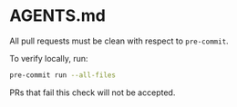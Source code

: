 # AGENTS.md

All pull requests must be clean with respect to `pre-commit`.

To verify locally, run:

```bash
pre-commit run --all-files
```

PRs that fail this check will not be accepted.

